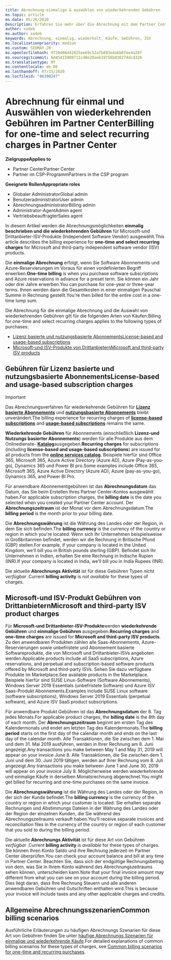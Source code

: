 ```yaml
---
title: Abrechnung-einmalige & auswählen von wiederkehrenden Gebühren
ms.topic: article
ms.date: 05/26/2020
Description: Erfahren Sie mehr über die Abrechnung mit dem Partner Center, wie bei einmaliger Abrechnung im Voraus für vordefinierte Nutzungsbedingungen und Abrechnung für ausgewählte, wiederkehrende Gebühren.
author: sodeb
ms.author: sodeb
keywords: Abrechnung, einmalig, wiederholt, Käufe, Gebühren, ISV
ms.localizationpriority: medium
ms.custom: SEOMAY.20
ms.openlocfilehash: 9720d06d42025ee69c52afb893e4a6b6fee4a28f
ms.sourcegitcommit: 6d45415908711cd0e28aeb19756b036274dcd326
ms.translationtype: MT
ms.contentlocale: de-DE
ms.lasthandoff: 07/15/2020
ms.locfileid: "86390247"
---
```

# <a name="billing-for-one-time-and-select-recurring-charges-in-partner-center"></a><span data-ttu-id="98743-104">Abrechnung für einmal und Auswählen von wiederkehrenden Gebühren im Partner Center</span><span class="sxs-lookup"><span data-stu-id="98743-104">Billing for one-time and select recurring charges in Partner Center</span></span>

<span data-ttu-id="98743-105">**Zielgruppe**</span><span class="sxs-lookup"><span data-stu-id="98743-105">**Applies to**</span></span>
- <span data-ttu-id="98743-106">Partner Center</span><span class="sxs-lookup"><span data-stu-id="98743-106">Partner Center</span></span>
- <span data-ttu-id="98743-107">Partner im CSP-Programm</span><span class="sxs-lookup"><span data-stu-id="98743-107">Partners in the CSP program</span></span>

<span data-ttu-id="98743-108">**Geeignete Rollen**</span><span class="sxs-lookup"><span data-stu-id="98743-108">**Appropriate roles**</span></span>
- <span data-ttu-id="98743-109">Globaler Administrator</span><span class="sxs-lookup"><span data-stu-id="98743-109">Global admin</span></span>
- <span data-ttu-id="98743-110">Benutzeradministrator</span><span class="sxs-lookup"><span data-stu-id="98743-110">User admin</span></span>
- <span data-ttu-id="98743-111">Abrechnungsadministrator</span><span class="sxs-lookup"><span data-stu-id="98743-111">Billing admin</span></span>
- <span data-ttu-id="98743-112">Administrator-Agent</span><span class="sxs-lookup"><span data-stu-id="98743-112">Admin agent</span></span>
- <span data-ttu-id="98743-113">Vertriebsbeauftragter</span><span class="sxs-lookup"><span data-stu-id="98743-113">Sales agent</span></span>

<span data-ttu-id="98743-114">In diesem Artikel werden die Abrechnungsmöglichkeiten **einmalig beschrieben und die wiederkehrenden Gebühren** für Microsoft-und Drittanbieter-ISV-Produkte (Independent Software Vendor) ausgewählt.</span><span class="sxs-lookup"><span data-stu-id="98743-114">This article describes the billing experience for **one-time and select recurring charges** for Microsoft and third-party independent software vendor (ISV) products.</span></span> 

<span data-ttu-id="98743-115">Die **einmalige Abrechnung** erfolgt, wenn Sie Software Abonnements und Azure-Reservierungen im Voraus für einen vordefinierten Begriff erwerben.</span><span class="sxs-lookup"><span data-stu-id="98743-115">**One-time billing** is when you purchase software subscriptions and Azure reservations in advance for a preset term.</span></span> <span data-ttu-id="98743-116">Sie können ein Jahr oder drei Jahre erwerben.</span><span class="sxs-lookup"><span data-stu-id="98743-116">You can purchase for one-year or three-year terms.</span></span> <span data-ttu-id="98743-117">Ihnen werden dann die Gesamtkosten in einer einmaligen Pauschal Summe in Rechnung gestellt.</span><span class="sxs-lookup"><span data-stu-id="98743-117">You're then billed for the entire cost in a one-time lump sum.</span></span>

<span data-ttu-id="98743-118">Die Abrechnung für die einmalige Abrechnung und die Auswahl von wiederkehrenden Gebühren gilt für die folgenden Arten von Käufen:</span><span class="sxs-lookup"><span data-stu-id="98743-118">Billing for one-time and select recurring charges applies to the following types of purchases:</span></span>

- [<span data-ttu-id="98743-119">Lizenz basierte und nutzungsbasierte Abonnements</span><span class="sxs-lookup"><span data-stu-id="98743-119">License-based and usage-based subscriptions</span></span>](#license-based-and-usage-based-subscription-charges)
- [<span data-ttu-id="98743-120">Microsoft-und ISV-Produkte von Drittanbietern</span><span class="sxs-lookup"><span data-stu-id="98743-120">Microsoft and third-party ISV products</span></span>](#microsoft-and-third-party-isv-product-charges)

## <a name="license-based-and-usage-based-subscription-charges"></a><span data-ttu-id="98743-121">Gebühren für Lizenz basierte und nutzungsbasierte Abonnements</span><span class="sxs-lookup"><span data-stu-id="98743-121">License-based and usage-based subscription charges</span></span>

> [!IMPORTANT]
> <span data-ttu-id="98743-122">Das Abrechnungsverfahren für wiederkehrende Gebühren für [**Lizenz basierte Abonnements**](license-based-billing.md) und [**nutzungsbasierte Abonnements**](usage-based-billing.md) bleibt unverändert.</span><span class="sxs-lookup"><span data-stu-id="98743-122">The billing experience for recurring charges of [**license-based subscriptions**](license-based-billing.md) and [**usage-based subscriptions**](usage-based-billing.md) remains the same.</span></span>

<span data-ttu-id="98743-123">**Wiederkehrende Gebühren** für Abonnements (einschließlich **Lizenz-und Nutzungs basierter Abonnements**) werden für alle Produkte aus dem Onlinedienste- [**Katalog**](https://partner.microsoft.com/commerce/preferredoffers/list)ausgegeben.</span><span class="sxs-lookup"><span data-stu-id="98743-123">**Recurring charges** for subscriptions (including **license-based and usage-based subscriptions**) are issued for all products from the [**online services catalog**](https://partner.microsoft.com/commerce/preferredoffers/list).</span></span> <span data-ttu-id="98743-124">Beispiele hierfür sind Office 365, Microsoft 365, Azure Active Directory (Azure AD), Azure (Pay-as-you-go), Dynamics 365 und Power BI pro.</span><span class="sxs-lookup"><span data-stu-id="98743-124">Some examples include Office 365, Microsoft 365, Azure Active Directory (Azure AD), Azure (pay-as-you-go), Dynamics 365, and Power BI Pro.</span></span>

<span data-ttu-id="98743-125">Für anwendbare Abonnementgebühren ist das **Abrechnungsdatum** das Datum, das Sie beim Erstellen Ihres Partner Center-Kontos ausgewählt haben.</span><span class="sxs-lookup"><span data-stu-id="98743-125">For applicable subscription charges, the **billing date** is the date you selected when you created your Partner Center account.</span></span> <span data-ttu-id="98743-126">Der **Abrechnungszeitraum** ist der Monat vor dem Abrechnungsdatum.</span><span class="sxs-lookup"><span data-stu-id="98743-126">The **billing period** is the month prior to your billing date.</span></span>

<span data-ttu-id="98743-127">Die **Abrechnungswährung** ist die Währung des Landes oder der Region, in dem Sie sich befinden.</span><span class="sxs-lookup"><span data-stu-id="98743-127">The **billing currency** is the currency of the country or region in which you're located.</span></span> <span data-ttu-id="98743-128">Wenn sich Ihr Unternehmen beispielsweise in Großbritannien befindet, werden wir die Rechnung in Britische Pfund (GBP) stellen.</span><span class="sxs-lookup"><span data-stu-id="98743-128">For example, if your company is located in the United Kingdom, we’ll bill you in British pounds sterling (GBP).</span></span> <span data-ttu-id="98743-129">Befindet sich Ihr Unternehmen in Indien, erhalten Sie eine Rechnung in Indische Rupien (INR).</span><span class="sxs-lookup"><span data-stu-id="98743-129">If your company is located in India, we’ll bill you in India Rupees (INR).</span></span>

<span data-ttu-id="98743-130">Die aktuelle **Abrechnungs Aktivität** ist für diese Gebühren Typen *nicht verfügbar* .</span><span class="sxs-lookup"><span data-stu-id="98743-130">Current **billing activity** is *not available* for these types of charges.</span></span>

## <a name="microsoft-and-third-party-isv-product-charges"></a><span data-ttu-id="98743-131">Microsoft-und ISV-Produkt Gebühren von Drittanbietern</span><span class="sxs-lookup"><span data-stu-id="98743-131">Microsoft and third-party ISV product charges</span></span>

<span data-ttu-id="98743-132">Für **Microsoft-und Drittanbieter-ISV-Produkte**werden **wiederkehrende Gebühren** und **einmalige Gebühren** ausgegeben.</span><span class="sxs-lookup"><span data-stu-id="98743-132">**Recurring charges** and **one-time charges** are issued for **Microsoft and third-party ISV products**.</span></span> <span data-ttu-id="98743-133">Zu den anwendbaren Produkten zählen alle Saas-Abonnements, Azure-Reservierungen sowie unbefristete und Abonnement basierte Softwareprodukte, die von Microsoft und Drittanbieter-ISVs angeboten werden.</span><span class="sxs-lookup"><span data-stu-id="98743-133">Applicable products include all SaaS subscriptions, Azure reservations, and perpetual and subscription-based software products offered by Microsoft and third-party ISVs.</span></span> <span data-ttu-id="98743-134">Sehen Sie dazu verfügbare Produkte im Marketplace.</span><span class="sxs-lookup"><span data-stu-id="98743-134">See available products in the Marketplace.</span></span> <span data-ttu-id="98743-135">Beispiele hierfür sind SUSE Linux-Software (Software Abonnements), Windows Server 2019 Essentials (unbefristete Software) und Azure ISV Saas-Produkt Abonnements.</span><span class="sxs-lookup"><span data-stu-id="98743-135">Examples include SUSE Linux software (software subscriptions), Windows Server 2019 Essentials (perpetual software), and Azure ISV SaaS product subscriptions.</span></span>

<span data-ttu-id="98743-136">Für anwendbare Produkt Gebühren ist das **Abrechnungsdatum** der 8. Tag jedes Monats.</span><span class="sxs-lookup"><span data-stu-id="98743-136">For applicable product charges, the **billing date** is the 8th day of each month.</span></span> <span data-ttu-id="98743-137">Der **Abrechnungszeitraum** beginnt am ersten Tag des Kalendermonats und endet am letzten Tag des Kalendermonats.</span><span class="sxs-lookup"><span data-stu-id="98743-137">The **billing period** starts on the first day of the calendar month and ends on the last day of the calendar month.</span></span> <span data-ttu-id="98743-138">Alle Transaktionen, die Sie zwischen dem 1. Mai und dem 31. Mai 2019 ausführen, werden in Ihrer Rechnung am 8. Juni angezeigt.</span><span class="sxs-lookup"><span data-stu-id="98743-138">Any transactions you make between May 1 and May 31, 2019 will appear on your invoice June 8.</span></span> <span data-ttu-id="98743-139">Alle Transaktionen, die Sie zwischen dem 1. Juni und dem 30. Juni 2019 tätigen, werden auf Ihrer Rechnung vom 8. Juli angezeigt.</span><span class="sxs-lookup"><span data-stu-id="98743-139">Any transactions you make between June 1 and June 30, 2019 will appear on your invoice July 8.</span></span> <span data-ttu-id="98743-140">Möglicherweise werden wiederkehrende und einmalige Käufe in derselben Monatsrechnung abgerechnet.</span><span class="sxs-lookup"><span data-stu-id="98743-140">You might get billed for recurring and one-time purchases on the same invoice.</span></span>

<span data-ttu-id="98743-141">Die **Abrechnungswährung** ist die Währung des Landes oder der Region, in der sich der Kunde befindet.</span><span class="sxs-lookup"><span data-stu-id="98743-141">The **billing currency** is the currency of the country or region in which your customer is located.</span></span> <span data-ttu-id="98743-142">Sie erhalten separate Rechnungen und Abstimmungs Dateien in der Währung des Landes oder der Region der einzelnen Kunden, die Sie während des Abrechnungszeitraums verkauft haben.</span><span class="sxs-lookup"><span data-stu-id="98743-142">You’ll receive separate invoices and reconciliation files in the currency of the country or region of each customer that you sold to during the billing period.</span></span>

<span data-ttu-id="98743-143">Die aktuelle **Abrechnungs Aktivität** ist für diese Art von Gebühren *verfügbar* .</span><span class="sxs-lookup"><span data-stu-id="98743-143">Current **billing activity** is *available* for these types of charges.</span></span> <span data-ttu-id="98743-144">Sie können Ihren Konto Saldo und ihre Rechnung jederzeit im Partner Center überprüfen.</span><span class="sxs-lookup"><span data-stu-id="98743-144">You can check your account balance and bill at any time in Partner Center.</span></span> <span data-ttu-id="98743-145">Beachten Sie, dass sich der endgültige Rechnungsbetrag von dem, was Sie in Ihrem Konto während des Abrechnungszeitraums sehen können, unterscheiden kann.</span><span class="sxs-lookup"><span data-stu-id="98743-145">Note that your final invoice amount may different from what you can see on your account during the billing period.</span></span> <span data-ttu-id="98743-146">Dies liegt daran, dass Ihre Rechnung Steuern und alle anderen anwendbaren Gebühren und Gutschriften enthalten wird.</span><span class="sxs-lookup"><span data-stu-id="98743-146">This is because your invoice will include taxes and any other applicable charges and credits.</span></span>

## <a name="common-billing-scenarios"></a><span data-ttu-id="98743-147">Allgemeine Abrechnungsszenarien</span><span class="sxs-lookup"><span data-stu-id="98743-147">Common billing scenarios</span></span>

<span data-ttu-id="98743-148">Ausführliche Erläuterungen zu häufigen Abrechnungs Szenarien für diese Art von Gebühren finden Sie unter [häufige Abrechnungs Szenarien für einmalige und wiederkehrende Käufe](common-billing-scenarios-onetime-recurring.md).</span><span class="sxs-lookup"><span data-stu-id="98743-148">For detailed explanations of common billing scenarios for these types of charges, see [Common billing scenarios for one-time and recurring purchases](common-billing-scenarios-onetime-recurring.md).</span></span>
